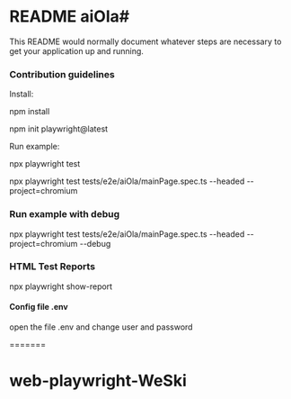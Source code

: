 
# README aiOla#

This README would normally document whatever steps are necessary to get your application up and running.


### Contribution guidelines ###

Install:

npm install

npm init playwright@latest

Run example:

npx playwright test

npx playwright test tests/e2e/aiOla/mainPage.spec.ts --headed --project=chromium 

### Run example with debug

npx playwright test tests/e2e/aiOla/mainPage.spec.ts --headed --project=chromium  --debug 

### HTML Test Reports

npx playwright show-report

#### Config file .env

open the file .env and change user and password

=======
# web-playwright-WeSki
